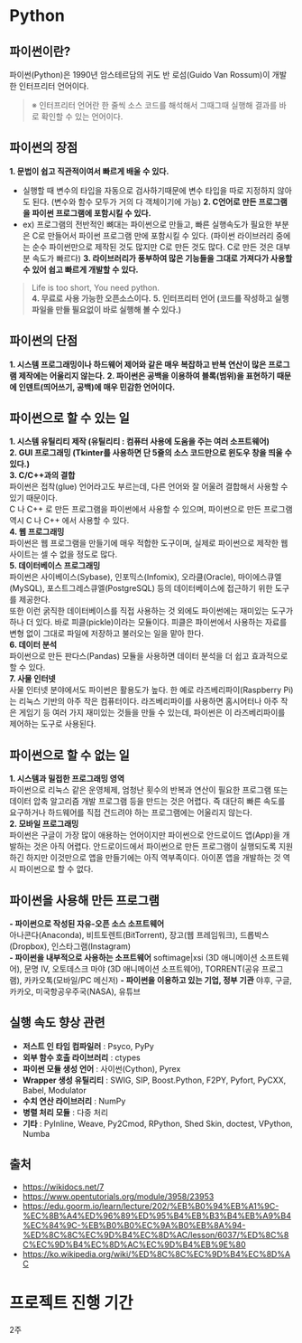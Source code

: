 # Python
## 파이썬이란?
파이썬(Python)은 1990년 암스테르담의 귀도 반 로섬(Guido Van Rossum)이 개발한 인터프리터 언어이다.  
> ※ 인터프리터 언어란 한 줄씩 소스 코드를 해석해서 그때그때 실행해 결과를 바로 확인할 수 있는 언어이다.  

## 파이썬의 장점
**1. 문법이 쉽고 직관적이여서 빠르게 배울 수 있다.**  
- 실행할 때 변수의 타입을 자동으로 검사하기때문에 변수 타입을 따로 지정하지 않아도 된다. (변수와 함수 모두가 거의 다 객체이기에 가능)
**2. C언어로 만든 프로그램을 파이썬 프로그램에 포함시킬 수 있다.**
- ex) 프로그램의 전반적인 뼈대는 파이썬으로 만들고, 빠른 실행속도가 필요한 부분은 C로 만들어서 파이썬 프로그램 만에 포함시킬 수 있다. (파이썬 라이브러리 중에는 순수 파이썬만으로 제작된 것도 많지만 C로 만든 것도 많다. C로 만든 것은 대부분 속도가 빠르다)
**3. 라이브러리가 풍부하여 많은 기능들을 그대로 가져다가 사용할 수 있어 쉽고 빠르게 개발할 수 있다.**
> Life is too short, You need python.  
**4. 무료로 사용 가능한 오픈소스이다.**
**5. 인터프리터 언어 (코드를 작성하고 실행 파일을 만들 필요없이 바로 실행해 볼 수 있다.)**

## 파이썬의 단점
**1. 시스템 프로그래밍이나 하드웨어 제어와 같은 매우 복잡하고 반복 연산이 많은 프로그램 제작에는 어울리지 않는다.**
**2. 파이썬은 공백을 이용하여 블록(범위)을 표현하기 때문에 인덴트(띄어쓰기, 공백)에 매우 민감한 언어이다.**

## 파이썬으로 할 수 있는 일
**1. 시스템 유틸리티 제작 (유틸리티 : 컴퓨터 사용에 도움을 주는 여러 소프트웨어)**  
**2. GUI 프로그래밍 (Tkinter를 사용하면 단 5줄의 소스 코드만으로 윈도우 창을 띄울 수 있다.)**  
**3. C/C++과의 결합**  
파이썬은 접착(glue) 언어라고도 부르는데, 다른 언어와 잘 어울려 결합해서 사용할 수 있기 때문이다.  
C 나 C++ 로 만든 프로그램을 파이썬에서 사용할 수 있으며, 파이썬으로 만든 프로그램 역시 C 나 C++ 에서 사용할 수 있다.  
**4. 웹 프로그래밍**  
파이썬은 웹 프로그램을 만들기에 매우 적합한 도구이며, 실제로 파이썬으로 제작한 웹사이트는 셀 수 없을 정도로 많다.  
**5. 데이터베이스 프로그래밍**  
파이썬은 사이베이스(Sybase), 인포믹스(Infomix), 오라클(Oracle), 마이에스큐엘(MySQL), 포스트그레스큐엘(PostgreSQL) 등의 데이터베이스에 접근하기 위한 도구를 제공한다.  
또한 이런 굵직한 데이터베이스를 직접 사용하는 것 외에도 파이썬에는 재미있는 도구가 하나 더 있다. 바로 피클(pickle)이라는 모듈이다. 피클은 파이썬에서 사용하는 자료를 변형 없이 그대로 파일에 저장하고 불러오는 일을 맡아 한다.  
**6. 데이터 분석**  
파이썬으로 만든 판다스(Pandas) 모듈을 사용하면 데이터 분석을 더 쉽고 효과적으로 할 수 있다.  
**7. 사물 인터넷**  
사물 인터넷 분야에서도 파이썬은 활용도가 높다. 한 예로 라즈베리파이(Raspberry Pi)는 리눅스 기반의 아주 작은 컴퓨터이다. 라즈베리파이를 사용하면 홈시어터나 아주 작은 게임기 등 여러 가지 재미있는 것들을 만들 수 있는데, 파이썬은 이 라즈베리파이를 제어하는 도구로 사용된다.  

## 파이썬으로 할 수 없는 일
**1. 시스템과 밀접한 프로그래밍 영역**  
파이썬으로 리눅스 같은 운영체제, 엄청난 횟수의 반복과 연산이 필요한 프로그램 또는 데이터 압축 알고리즘 개발 프로그램 등을 만드는 것은 어렵다. 즉 대단히 빠른 속도를 요구하거나 하드웨어를 직접 건드려야 하는 프로그램에는 어울리지 않는다.  
**2. 모바일 프로그래밍**  
파이썬은 구글이 가장 많이 애용하는 언어이지만 파이썬으로 안드로이드 앱(App)을 개발하는 것은 아직 어렵다. 안드로이드에서 파이썬으로 만든 프로그램이 실행되도록 지원하긴 하지만 이것만으로 앱을 만들기에는 아직 역부족이다. 아이폰 앱을 개발하는 것 역시 파이썬으로 할 수 없다.  

## 파이썬을 사용해 만든 프로그램
**- 파이썬으로 작성된 자유-오픈 소스 소프트웨어**  
아나콘다(Anaconda), 비트토렌트(BitTorrent), 장고(웹 프레임워크), 드롭박스(Dropbox), 인스타그램(Instagram)  
**- 파이썬을 내부적으로 사용하는 소프트웨어**
softimage|xsi (3D 애니메이션 소프트웨어), 문명 IV, 오토데스크 마야 (3D 애니메이션 소프트웨어), TORRENT(공유 프로그램), 카카오톡(모바일/PC 메신저)
**- 파이썬을 이용하고 있는 기업, 정부 기관**
야후, 구글, 카카오, 미국항공우주국(NASA), 유튜브  

## 실행 속도 향상 관련
- **저스트 인 타임 컴파일러** : Psyco, PyPy  
- **외부 함수 호출 라이브러리** : ctypes  
- **파이썬 모듈 생성 언어** : 사이썬(Cython), Pyrex  
- **Wrapper 생성 유틸리티** : SWIG, SIP, Boost.Python, F2PY, Pyfort, PyCXX, Babel, Modulator  
- **수치 연산 라이브러리** : NumPy  
- **병렬 처리 모듈** : 다중 처리  
- **기타** : PyInline, Weave, Py2Cmod, RPython, Shed Skin, doctest, VPython, Numba  

## 출처
- https://wikidocs.net/7  
- https://www.opentutorials.org/module/3958/23953  
- https://edu.goorm.io/learn/lecture/202/%EB%B0%94%EB%A1%9C-%EC%8B%A4%ED%96%89%ED%95%B4%EB%B3%B4%EB%A9%B4%EC%84%9C-%EB%B0%B0%EC%9A%B0%EB%8A%94-%ED%8C%8C%EC%9D%B4%EC%8D%AC/lesson/6037/%ED%8C%8C%EC%9D%B4%EC%8D%AC%EC%9D%B4%EB%9E%80  
- https://ko.wikipedia.org/wiki/%ED%8C%8C%EC%9D%B4%EC%8D%AC  

# 프로젝트 진행 기간
2주



